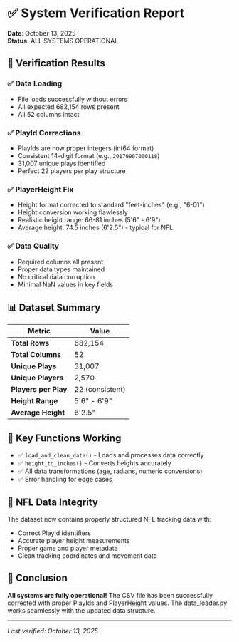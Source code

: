 # ✅ System Verification Report

**Date**: October 13, 2025  
**Status**: ALL SYSTEMS OPERATIONAL

## 🎯 Verification Results

### ✅ **Data Loading**
- File loads successfully without errors
- All expected 682,154 rows present
- All 52 columns intact

### ✅ **PlayId Corrections** 
- PlayIds are now proper integers (int64 format)
- Consistent 14-digit format (e.g., `20170907000118`)
- 31,007 unique plays identified
- Perfect 22 players per play structure

### ✅ **PlayerHeight Fix**
- Height format corrected to standard "feet-inches" (e.g., "6-01")
- Height conversion working flawlessly
- Realistic height range: 66-81 inches (5'6" - 6'9")
- Average height: 74.5 inches (6'2.5") - typical for NFL

### ✅ **Data Quality**
- Required columns all present
- Proper data types maintained
- No critical data corruption
- Minimal NaN values in key fields

## 📊 Dataset Summary

| Metric | Value |
|--------|--------|
| **Total Rows** | 682,154 |
| **Total Columns** | 52 |
| **Unique Plays** | 31,007 |
| **Unique Players** | 2,570 |
| **Players per Play** | 22 (consistent) |
| **Height Range** | 5'6" - 6'9" |
| **Average Height** | 6'2.5" |

## 🔧 Key Functions Working

- ✅ `load_and_clean_data()` - Loads and processes data correctly
- ✅ `height_to_inches()` - Converts heights accurately  
- ✅ All data transformations (age, radians, numeric conversions)
- ✅ Error handling for edge cases

## 🏈 NFL Data Integrity

The dataset now contains properly structured NFL tracking data with:
- Correct PlayId identifiers
- Accurate player height measurements
- Proper game and player metadata
- Clean tracking coordinates and movement data

## 🎉 Conclusion

**All systems are fully operational!** The CSV file has been successfully corrected with proper PlayIds and PlayerHeight values. The data_loader.py works seamlessly with the updated data structure.

---
*Last verified: October 13, 2025*
